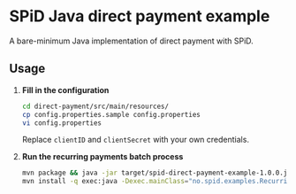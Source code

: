 # SPiD Java direct payment example

A bare-minimum Java implementation of direct payment with SPiD.

## Usage

1. **Fill in the configuration**

   ```sh
   cd direct-payment/src/main/resources/
   cp config.properties.sample config.properties
   vi config.properties
   ```

   Replace `clientID` and `clientSecret` with your own credentials.

2. **Run the recurring payments batch process**

   ```sh
   mvn package && java -jar target/spid-direct-payment-example-1.0.0.jar
   mvn install -q exec:java -Dexec.mainClass="no.spid.examples.RecurringPaymentProcessor" -e
   ```
